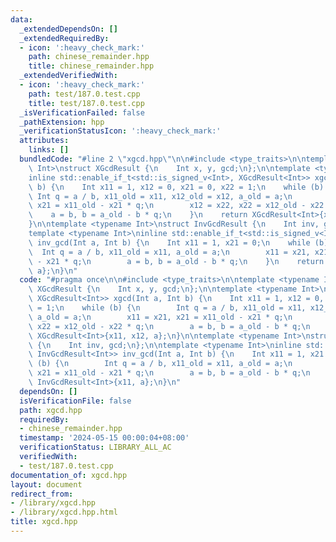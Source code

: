 ```yaml
---
data:
  _extendedDependsOn: []
  _extendedRequiredBy:
  - icon: ':heavy_check_mark:'
    path: chinese_remainder.hpp
    title: chinese_remainder.hpp
  _extendedVerifiedWith:
  - icon: ':heavy_check_mark:'
    path: test/187.0.test.cpp
    title: test/187.0.test.cpp
  _isVerificationFailed: false
  _pathExtension: hpp
  _verificationStatusIcon: ':heavy_check_mark:'
  attributes:
    links: []
  bundledCode: "#line 2 \"xgcd.hpp\"\n\n#include <type_traits>\n\ntemplate <typename\
    \ Int>\nstruct XGcdResult {\n    Int x, y, gcd;\n};\n\ntemplate <typename Int>\n\
    inline std::enable_if_t<std::is_signed_v<Int>, XGcdResult<Int>> xgcd(Int a, Int\
    \ b) {\n    Int x11 = 1, x12 = 0, x21 = 0, x22 = 1;\n    while (b) {\n       \
    \ Int q = a / b, x11_old = x11, x12_old = x12, a_old = a;\n        x11 = x21,\
    \ x21 = x11_old - x21 * q;\n        x12 = x22, x22 = x12_old - x22 * q;\n    \
    \    a = b, b = a_old - b * q;\n    }\n    return XGcdResult<Int>{x11, x12, a};\n\
    }\n\ntemplate <typename Int>\nstruct InvGcdResult {\n    Int inv, gcd;\n};\n\n\
    template <typename Int>\ninline std::enable_if_t<std::is_signed_v<Int>, InvGcdResult<Int>>\
    \ inv_gcd(Int a, Int b) {\n    Int x11 = 1, x21 = 0;\n    while (b) {\n      \
    \  Int q = a / b, x11_old = x11, a_old = a;\n        x11 = x21, x21 = x11_old\
    \ - x21 * q;\n        a = b, b = a_old - b * q;\n    }\n    return InvGcdResult<Int>{x11,\
    \ a};\n}\n"
  code: "#pragma once\n\n#include <type_traits>\n\ntemplate <typename Int>\nstruct\
    \ XGcdResult {\n    Int x, y, gcd;\n};\n\ntemplate <typename Int>\ninline std::enable_if_t<std::is_signed_v<Int>,\
    \ XGcdResult<Int>> xgcd(Int a, Int b) {\n    Int x11 = 1, x12 = 0, x21 = 0, x22\
    \ = 1;\n    while (b) {\n        Int q = a / b, x11_old = x11, x12_old = x12,\
    \ a_old = a;\n        x11 = x21, x21 = x11_old - x21 * q;\n        x12 = x22,\
    \ x22 = x12_old - x22 * q;\n        a = b, b = a_old - b * q;\n    }\n    return\
    \ XGcdResult<Int>{x11, x12, a};\n}\n\ntemplate <typename Int>\nstruct InvGcdResult\
    \ {\n    Int inv, gcd;\n};\n\ntemplate <typename Int>\ninline std::enable_if_t<std::is_signed_v<Int>,\
    \ InvGcdResult<Int>> inv_gcd(Int a, Int b) {\n    Int x11 = 1, x21 = 0;\n    while\
    \ (b) {\n        Int q = a / b, x11_old = x11, a_old = a;\n        x11 = x21,\
    \ x21 = x11_old - x21 * q;\n        a = b, b = a_old - b * q;\n    }\n    return\
    \ InvGcdResult<Int>{x11, a};\n}\n"
  dependsOn: []
  isVerificationFile: false
  path: xgcd.hpp
  requiredBy:
  - chinese_remainder.hpp
  timestamp: '2024-05-15 00:00:04+08:00'
  verificationStatus: LIBRARY_ALL_AC
  verifiedWith:
  - test/187.0.test.cpp
documentation_of: xgcd.hpp
layout: document
redirect_from:
- /library/xgcd.hpp
- /library/xgcd.hpp.html
title: xgcd.hpp
---
```

